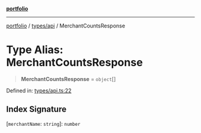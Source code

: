 [**portfolio**](../../../README.md)

***

[portfolio](../../../modules.md) / [types/api](../README.md) / MerchantCountsResponse

# Type Alias: MerchantCountsResponse

> **MerchantCountsResponse** = `object`[]

Defined in: [types/api.ts:22](https://github.com/tnorlund/Portfolio/blob/e6b28880219fa4ab828459edf95aaad8d95c1545/portfolio/types/api.ts#L22)

## Index Signature

\[`merchantName`: `string`\]: `number`
